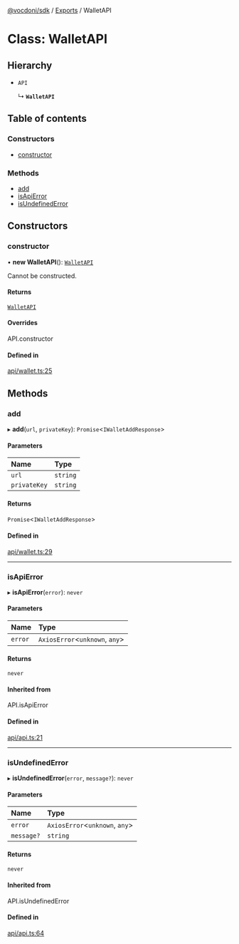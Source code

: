 [@vocdoni/sdk](/sdk) / [Exports](../modules.md) / WalletAPI

# Class: WalletAPI

## Hierarchy

- `API`

  ↳ **`WalletAPI`**

## Table of contents

### Constructors

- [constructor](WalletAPI.md#constructor)

### Methods

- [add](WalletAPI.md#add)
- [isApiError](WalletAPI.md#isapierror)
- [isUndefinedError](WalletAPI.md#isundefinederror)

## Constructors

### constructor

• **new WalletAPI**(): [`WalletAPI`](WalletAPI.md)

Cannot be constructed.

#### Returns

[`WalletAPI`](WalletAPI.md)

#### Overrides

API.constructor

#### Defined in

[api/wallet.ts:25](https://github.com/vocdoni/vocdoni-sdk/blob/2c8c18a/src/api/wallet.ts#L25)

## Methods

### add

▸ **add**(`url`, `privateKey`): `Promise`\<`IWalletAddResponse`\>

#### Parameters

| Name | Type |
| :------ | :------ |
| `url` | `string` |
| `privateKey` | `string` |

#### Returns

`Promise`\<`IWalletAddResponse`\>

#### Defined in

[api/wallet.ts:29](https://github.com/vocdoni/vocdoni-sdk/blob/2c8c18a/src/api/wallet.ts#L29)

___

### isApiError

▸ **isApiError**(`error`): `never`

#### Parameters

| Name | Type |
| :------ | :------ |
| `error` | `AxiosError`\<`unknown`, `any`\> |

#### Returns

`never`

#### Inherited from

API.isApiError

#### Defined in

[api/api.ts:21](https://github.com/vocdoni/vocdoni-sdk/blob/2c8c18a/src/api/api.ts#L21)

___

### isUndefinedError

▸ **isUndefinedError**(`error`, `message?`): `never`

#### Parameters

| Name | Type |
| :------ | :------ |
| `error` | `AxiosError`\<`unknown`, `any`\> |
| `message?` | `string` |

#### Returns

`never`

#### Inherited from

API.isUndefinedError

#### Defined in

[api/api.ts:64](https://github.com/vocdoni/vocdoni-sdk/blob/2c8c18a/src/api/api.ts#L64)
